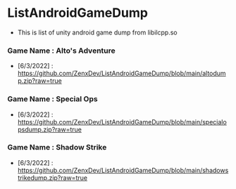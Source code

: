 # ListAndroidGameDump
- This is list of unity android game dump from libilcpp.so

### Game Name : Alto's Adventure
* [6/3/2022] : https://github.com/ZenxDev/ListAndroidGameDump/blob/main/altodump.zip?raw=true

### Game Name : Special Ops
* [6/3/2022] : https://github.com/ZenxDev/ListAndroidGameDump/blob/main/specialopsdump.zip?raw=true

### Game Name : Shadow Strike
* [6/3/2022] : https://github.com/ZenxDev/ListAndroidGameDump/blob/main/shadowstrikedump.zip?raw=true
